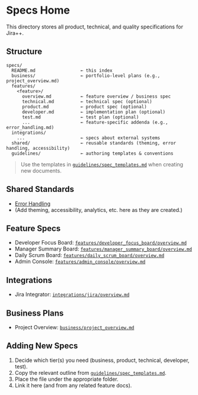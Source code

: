 # Specs Home

This directory stores all product, technical, and quality specifications for Jira++.

## Structure

```
specs/
  README.md                 ← this index
  business/                 ← portfolio-level plans (e.g., project_overview.md)
  features/
    <feature>/
      overview.md           ← feature overview / business spec
      technical.md          ← technical spec (optional)
      product.md            ← product spec (optional)
      developer.md          ← implementation plan (optional)
      test.md               ← test plan (optional)
      ...                   ← feature-specific addenda (e.g., error_handling.md)
  integrations/
    ...                     ← specs about external systems
  shared/                   ← reusable standards (theming, error handling, accessibility)
  guidelines/               ← authoring templates & conventions
```

> Use the templates in [`guidelines/spec_templates.md`](./guidelines/spec_templates.md) when creating new documents.

## Shared Standards
- [Error Handling](./shared/error_handling.md)
- (Add theming, accessibility, analytics, etc. here as they are created.)

## Feature Specs
- Developer Focus Board: [`features/developer_focus_board/overview.md`](./features/developer_focus_board/overview.md)
- Manager Summary Board: [`features/manager_summary_board/overview.md`](./features/manager_summary_board/overview.md)
- Daily Scrum Board: [`features/daily_scrum_board/overview.md`](./features/daily_scrum_board/overview.md)
- Admin Console: [`features/admin_console/overview.md`](./features/admin_console/overview.md)

## Integrations
- Jira Integrator: [`integrations/jira/overview.md`](./integrations/jira/overview.md)

## Business Plans
- Project Overview: [`business/project_overview.md`](./business/project_overview.md)

## Adding New Specs
1. Decide which tier(s) you need (business, product, technical, developer, test).
2. Copy the relevant outline from [`guidelines/spec_templates.md`](./guidelines/spec_templates.md).
3. Place the file under the appropriate folder.
4. Link it here (and from any related feature docs).
